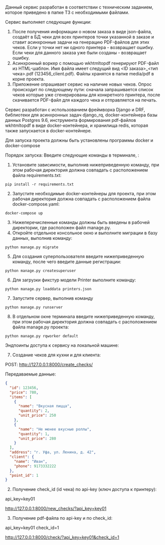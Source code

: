 Данный сервис разработан в соответствии с техническим заданием, которое приведено в папке ТЗ с необходимыми файлами.

Сервис выполняет следующие функции:

1. После получения информации о новом заказа в виде json-файла, создаёт в БД чеки для всех принтеров точки указанной в заказе и ставит асинхронные задачи на генерацию PDF-файлов для этих чеков. Если у точки нет ни одного принтера - возвращает ошибку. Если чеки для данного заказа уже были созданы - возвращает ошибку.
2. Асинхронный воркер с помощью wkhtmltopdf генерируют PDF-файл из HTML-шаблон. Имя файла имеет следущий вид <ID заказа>_<тип чека>.pdf (123456_client.pdf). Файлы хранятся в папке media/pdf в корне проекта.
3. Приложение опрашивает сервис на наличие новых чеков. Опрос происходит по следующему пути: сначала запрашивается список чеков которые уже сгенерированы для конкретного принтера, после скачивается PDF-файл для каждого чека и отправляется на печать.

Сервис разработан с использованием фреймворка Django и DRF, библиотеки для асинхронных задач django_rq, docker-контейнера базы данных Postgres 9.6, инструмента формирования pdf-файлов wkhtmltopdf в виде docker-контейнера, и хранилища redis, которая также запускается в docker-контейнере.

Для запуска проекта должны быть установлены программы docker и docker-compose

Порядок запуска:
Введите следующие команды в терминале, :
1. Установите зависимости, выполнив нижеприведенную команду, при этом рабочая директория должна совпадать с расположением файла requirements.txt:
```commandline
pip install -r requirements.txt
```
2. Запустите необходимые docker-контейнеры для проекта, при этом рабочая директория должна совпадать с расположением файла docker-compose.yaml:
```commandline
docker-compose up
```
3. Нижеперечисленные команды должны быть введены в рабочей директории, где расположен файл manage.py.
4. Откройте отдельное консольное окно и выполните миграции в базу данных, выполнив команду:
```commandline
python manage.py migrate
```
5. Для создания суперпользователя введите нижеприведенную команду, после чего введите данные регистрации:
```commandline
python manage.py createsuperuser
```
6. Для загрузки фикстур модели Printer выполните команду:
```commandline
python manage.py loaddata printers.json
```
7. Запустите сервер, выполнив команду
```commandline
python manage.py runserver
```
8. В отдельном окне терминала введите нижеприведенную команду, при этом рабочая директория должна совпадать с расположением файла manage.py проекта:
```commandline
python manage.py rqworker default
```


Эндпоинты доступа к сервису на локальной машине:

7. Создание чеков для кухни и для клиента:

POST: http://127.0.0.1:8000/create_checks/

Передаваемые данные:

```json
{
  "id": 123456,
  "price": 780,
  "items": [
    {
      "name": "Вкусная пицца",
      "quantity": 2,
      "unit_price": 250
    },
    {
      "name": "Не менее вкусные роллы",
      "quantity": 1,
      "unit_price": 280
    }
  ],
  "address": "г. Уфа, ул. Ленина, д. 42",
  "client": {
    "name": "Иван",
    "phone": 9173332222
  },
  "point_id": 1
}
```

2. Получение check_id (id чека) по api-key (ключ доступа к принтеру):

api_key=key01

http://127.0.0.1:8000/new_checks/?api_key=key01

3. Получение pdf-файла по api-key и по check_id:

api_key=key01
check_id=1

http://127.0.0.1:8000/check/?api_key=key01&check_id=1
